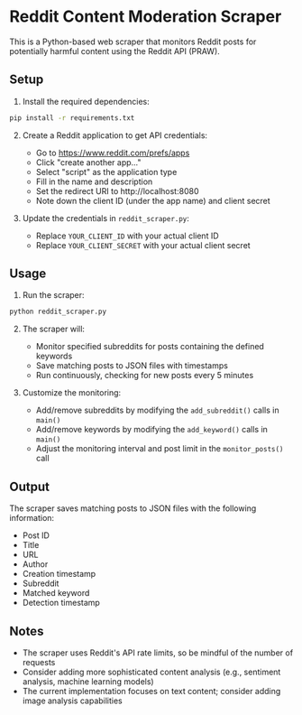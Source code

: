 # Reddit Content Moderation Scraper

This is a Python-based web scraper that monitors Reddit posts for potentially harmful content using the Reddit API (PRAW).

## Setup

1. Install the required dependencies:
```bash
pip install -r requirements.txt
```

2. Create a Reddit application to get API credentials:
   - Go to https://www.reddit.com/prefs/apps
   - Click "create another app..."
   - Select "script" as the application type
   - Fill in the name and description
   - Set the redirect URI to http://localhost:8080
   - Note down the client ID (under the app name) and client secret

3. Update the credentials in `reddit_scraper.py`:
   - Replace `YOUR_CLIENT_ID` with your actual client ID
   - Replace `YOUR_CLIENT_SECRET` with your actual client secret

## Usage

1. Run the scraper:
```bash
python reddit_scraper.py
```

2. The scraper will:
   - Monitor specified subreddits for posts containing the defined keywords
   - Save matching posts to JSON files with timestamps
   - Run continuously, checking for new posts every 5 minutes

3. Customize the monitoring:
   - Add/remove subreddits by modifying the `add_subreddit()` calls in `main()`
   - Add/remove keywords by modifying the `add_keyword()` calls in `main()`
   - Adjust the monitoring interval and post limit in the `monitor_posts()` call

## Output

The scraper saves matching posts to JSON files with the following information:
- Post ID
- Title
- URL
- Author
- Creation timestamp
- Subreddit
- Matched keyword
- Detection timestamp

## Notes

- The scraper uses Reddit's API rate limits, so be mindful of the number of requests
- Consider adding more sophisticated content analysis (e.g., sentiment analysis, machine learning models)
- The current implementation focuses on text content; consider adding image analysis capabilities 